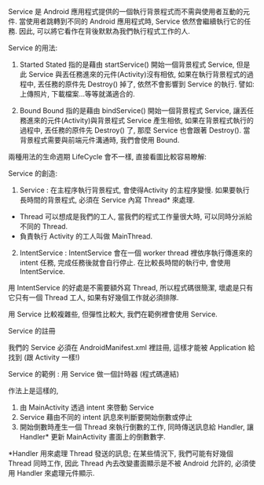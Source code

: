 Service 是 Android 應用程式提供的一個執行背景程式而不需與使用者互動的元件. 當使用者跳轉到不同的 Android 應用程式時, Service 依然會繼續執行它的任務. 因此, 可以將它看作在背後默默為我們執行程式工作的人.

Service 的用法:

1. Started
Stated 指的是藉由 startService() 開始一個背景程式 Service, 但是此 Service 與丟任務進來的元件(Activity)沒有相依, 如果在執行背景程式的過程中, 丟任務的原件先 Destroy() 掉了, 依然不會影響到 Service 的執行. 譬如: 上傳照片, 下載檔案...等等就滿適合的.

2. Bound
Bound 指的是藉由 bindService() 開始一個背景程式 Service, 讓丟任務進來的元件(Activity)與背景程式 Service 產生相依, 如果在背景程式執行的過程中, 丟任務的原件先 Destroy() 了, 那麼 Service 也會跟著 Destroy(). 當背景程式需要與前端元件溝通時, 我們會使用 Bound.

兩種用法的生命週期 LifeCycle 會不一樣, 直接看圖比較容易瞭解:




Service 的創造:

1. Service :
在主程序執行背景程式, 會使得Activity 的主程序變慢. 如果要執行長時間的背景程式, 必須在 Service 內寫 Thread* 來處理.

* Thread 可以想成是我們的工人, 當我們的程式工作量很大時, 可以同時分派給不同的 Thread.
* 負責執行 Activity 的工人叫做 MainThread.

2. IntentService :
IntentService 會在一個 worker thread 裡依序執行傳進來的 intent 任務, 完成任務後就會自行停止. 在比較長時間的執行中, 會使用 IntentService.

用 IntentService 的好處是不需要額外寫 Thread, 所以程式碼很簡潔, 壞處是只有它只有一個 Thread 工人, 如果有好幾個工作就必須排隊.

用 Service 比較複雜些, 但彈性比較大, 我們在範例裡會使用 Service.

Service 的註冊

我們的 Service 必須在 AndroidManifest.xml 裡註冊,
這樣才能被 Application 給找到 (跟 Activity 一樣!)

 <service android:exported="false" android:name=".TimerService">  
       <intent-filter>  
         <action android:name="com.example.learnservice.action.PLAY" />  
         <action android:name="com.example.learnservice.action.STOP" />  
       </intent-filter>  
 </service>  



Service 的範例 : 用 Service 做一個計時器 (程式碼連結)

作法上是這樣的,
1. 由 MainActivity 透過 intent 來啓動 Service
2. Service 藉由不同的 intent 訊息來判斷要開始倒數或停止
3. 開始倒數時產生一個 Thread 來執行倒數的工作, 同時傳送訊息給 Handler, 讓 Handler* 更新 MainActivity 畫面上的倒數數字.

*Handler 用來處理 Thread 發送的訊息; 在某些情況下, 我們可能有好幾個 Thread 同時工作, 因此 Thread 內去改變畫面顯示是不被 Android 允許的, 必須使用 Handler 來處理元件顯示.
